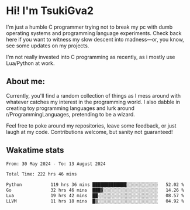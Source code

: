 # Hi! I'm TsukiGva2

I'm just a humble C programmer trying not to break my pc with dumb operating systems and programming language experiments. Check back here if you want to witness my slow descent into madness—or, you know, see some updates on my projects.

I'm not really invested into C programming as recently, as i mostly use Lua/Python at work.

## About me:

Currently, you'll find a random collection of things as I mess around with whatever catches my interest in the programming world. I also dabble in creating toy programming languages and lurk around r/ProgrammingLanguages, pretending to be a wizard.

Feel free to poke around my repositories, leave some feedback, or just laugh at my code. Contributions welcome, but sanity not guaranteed!

## Wakatime stats
<!--START_SECTION:waka-->

```txt
From: 30 May 2024 - To: 13 August 2024

Total Time: 222 hrs 46 mins

Python           119 hrs 36 mins █████████████░░░░░░░░░░░░   52.02 %
Go               32 hrs 46 mins  ███▓░░░░░░░░░░░░░░░░░░░░░   14.26 %
Lua              19 hrs 42 mins  ██░░░░░░░░░░░░░░░░░░░░░░░   08.57 %
LLVM             11 hrs 18 mins  █▒░░░░░░░░░░░░░░░░░░░░░░░   04.92 %
```

<!--END_SECTION:waka-->
